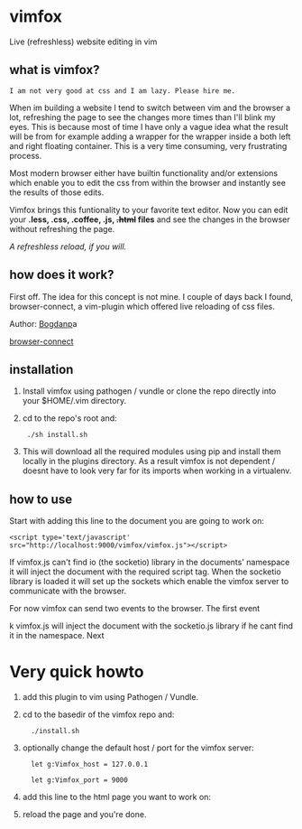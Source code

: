 vimfox
======

Live (refreshless) website editing in vim


what is vimfox?
---------------

    I am not very good at css and I am lazy. Please hire me.

When im building a website I tend to switch between vim and the browser 
a lot, refreshing the page to see the changes more times than I'll blink my eyes.
This is because most of time I have only a vague idea what the result will be from 
for example adding a wrapper for the wrapper inside a both left and right 
floating container. This is a very time consuming, very frustrating process. 

Most modern browser either have builtin functionality and/or extensions which
enable you to edit the css from within the browser and instantly see the results
of those edits.

Vimfox brings this funtionality to your favorite text editor. Now you can 
edit your **.less, .css, .coffee, .js, <del>.html</del> files** and see the changes 
in the browser without refreshing the page.

*A refreshless reload, if you will.*

how does it work?
-----------------

First off. The idea for this concept is not mine. I couple of days back I found,
browser-connect, a vim-plugin which offered live reloading of css files.

Author: [Bogdanp](http://github.com/Bogdanp)a

[browser-connect](https://github.com/Bogdanp/browser-connect.vim)


installation
------------

1. Install vimfox using pathogen / vundle or clone the repo directly into
your $HOME/.vim directory.

2. cd to the repo's root and:
        
        ./sh install.sh

3. This will download all the required modules using pip and install
   them locally in the plugins directory. As a result vimfox is not 
   dependent / doesnt have to look very far for its imports when working 
   in a virtualenv.


how to use
----------

Start with adding this line to the document you are going to work on:
        
    <script type='text/javascript' src="http://localhost:9000/vimfox/vimfox.js"></script>

If vimfox.js can't find io (the socketio) library in the documents' namespace
it will inject the document with the required script tag.
When the socketio library is loaded it will set up the sockets which enable the
vimfox server to communicate with the browser.

For now vimfox can send two events to the browser. The first event 

k
vimfox.js will inject the document with the socketio.js library if he cant find 
it in the namespace. Next 





Very quick howto
================

1. add this plugin to vim using Pathogen / Vundle.
2. cd to the basedir of the vimfox repo and:

         ./install.sh

3. optionally change the default host / port for the vimfox server:

         let g:Vimfox_host = 127.0.0.1

         let g:Vimfox_port = 9000

4. add this line to the html page you want to work on:


5. reload the page and you're done.
